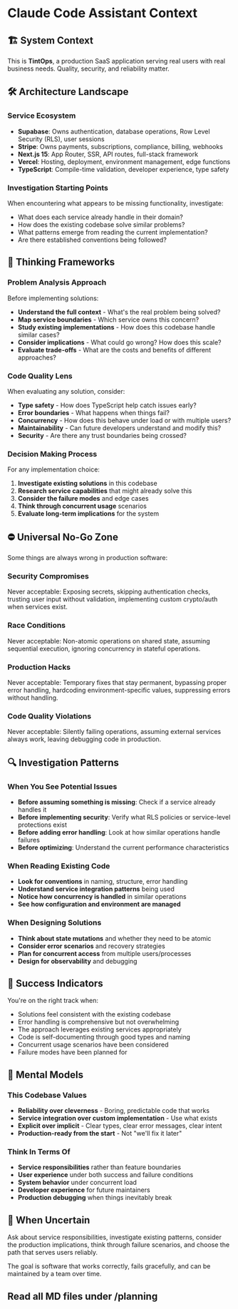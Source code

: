 # Claude Code Assistant Context

## 🏗️ System Context
This is **TintOps**, a production SaaS application serving real users with real business needs. Quality, security, and reliability matter.

## 🛠️ Architecture Landscape

### Service Ecosystem
- **Supabase**: Owns authentication, database operations, Row Level Security (RLS), user sessions
- **Stripe**: Owns payments, subscriptions, compliance, billing, webhooks
- **Next.js 15**: App Router, SSR, API routes, full-stack framework
- **Vercel**: Hosting, deployment, environment management, edge functions
- **TypeScript**: Compile-time validation, developer experience, type safety

### Investigation Starting Points
When encountering what appears to be missing functionality, investigate:
- What does each service already handle in their domain?
- How does the existing codebase solve similar problems?
- What patterns emerge from reading the current implementation?
- Are there established conventions being followed?

## 🤔 Thinking Frameworks

### Problem Analysis Approach
Before implementing solutions:
- **Understand the full context** - What's the real problem being solved?
- **Map service boundaries** - Which service owns this concern?
- **Study existing implementations** - How does this codebase handle similar cases?
- **Consider implications** - What could go wrong? How does this scale?
- **Evaluate trade-offs** - What are the costs and benefits of different approaches?

### Code Quality Lens
When evaluating any solution, consider:
- **Type safety** - How does TypeScript help catch issues early?
- **Error boundaries** - What happens when things fail?
- **Concurrency** - How does this behave under load or with multiple users?
- **Maintainability** - Can future developers understand and modify this?
- **Security** - Are there any trust boundaries being crossed?

### Decision Making Process
For any implementation choice:
1. **Investigate existing solutions** in this codebase
2. **Research service capabilities** that might already solve this
3. **Consider the failure modes** and edge cases
4. **Think through concurrent usage** scenarios
5. **Evaluate long-term implications** for the system

## ⛔ Universal No-Go Zone
Some things are always wrong in production software:

### Security Compromises
Never acceptable: Exposing secrets, skipping authentication checks, trusting user input without validation, implementing custom crypto/auth when services exist.

### Race Conditions
Never acceptable: Non-atomic operations on shared state, assuming sequential execution, ignoring concurrency in stateful operations.

### Production Hacks
Never acceptable: Temporary fixes that stay permanent, bypassing proper error handling, hardcoding environment-specific values, suppressing errors without handling.

### Code Quality Violations
Never acceptable: Silently failing operations, assuming external services always work, leaving debugging code in production.

## 🔍 Investigation Patterns

### When You See Potential Issues
- **Before assuming something is missing**: Check if a service already handles it
- **Before implementing security**: Verify what RLS policies or service-level protections exist
- **Before adding error handling**: Look at how similar operations handle failures
- **Before optimizing**: Understand the current performance characteristics

### When Reading Existing Code
- **Look for conventions** in naming, structure, error handling
- **Understand service integration patterns** being used
- **Notice how concurrency is handled** in similar operations
- **See how configuration and environment are managed**

### When Designing Solutions
- **Think about state mutations** and whether they need to be atomic
- **Consider error scenarios** and recovery strategies
- **Plan for concurrent access** from multiple users/processes
- **Design for observability** and debugging

## 🎯 Success Indicators

You're on the right track when:
- Solutions feel consistent with the existing codebase
- Error handling is comprehensive but not overwhelming
- The approach leverages existing services appropriately
- Code is self-documenting through good types and naming
- Concurrent usage scenarios have been considered
- Failure modes have been planned for

## 💭 Mental Models

### This Codebase Values
- **Reliability over cleverness** - Boring, predictable code that works
- **Service integration over custom implementation** - Use what exists
- **Explicit over implicit** - Clear types, clear error messages, clear intent
- **Production-ready from the start** - Not "we'll fix it later"

### Think In Terms Of
- **Service responsibilities** rather than feature boundaries
- **User experience** under both success and failure conditions
- **System behavior** under concurrent load
- **Developer experience** for future maintainers
- **Production debugging** when things inevitably break

## 🎪 When Uncertain
Ask about service responsibilities, investigate existing patterns, consider the production implications, think through failure scenarios, and choose the path that serves users reliably.

The goal is software that works correctly, fails gracefully, and can be maintained by a team over time.

## Read all MD files under /planning